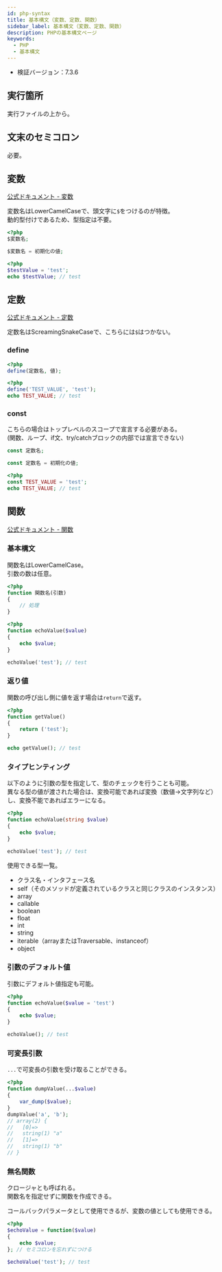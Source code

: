 ```yaml
---
id: php-syntax
title: 基本構文（変数、定数、関数）
sidebar_label: 基本構文（変数、定数、関数）
description: PHPの基本構文ページ
keywords:
  - PHP
  - 基本構文
---
```


- 検証バージョン：7.3.6

## 実行箇所
実行ファイルの上から。

## 文末のセミコロン
必要。

## 変数
[公式ドキュメント - 変数](https://www.php.net/manual/ja/language.variables.php)

変数名はLowerCamelCaseで、頭文字に`$`をつけるのが特徴。  
動的型付けであるため、型指定は不要。

```php
<?php
$変数名;

$変数名 = 初期化の値;
```

```php
<?php
$testValue = 'test';
echo $testValue; // test
```

## 定数
[公式ドキュメント - 定数](https://www.php.net/manual/ja/language.constants.php)

定数名はScreamingSnakeCaseで、こちらには`$`はつかない。

### define

```php
<?php
define(定数名, 値);
```

```php
<?php
define('TEST_VALUE', 'test');
echo TEST_VALUE; // test
```

### const
こちらの場合はトップレベルのスコープで宣言する必要がある。  
(関数、ループ、if文、try/catchブロックの内部では宣言できない)

```php
const 定数名;

const 定数名 = 初期化の値;
```

```php
<?php
const TEST_VALUE = 'test';
echo TEST_VALUE; // test
```

## 関数
[公式ドキュメント - 関数](https://www.php.net/manual/ja/language.functions.php)

### 基本構文
関数名はLowerCamelCase。  
引数の数は任意。

```php
<?php
function 関数名(引数)
{
    // 処理
}
```

```php
<?php
function echoValue($value)
{
    echo $value;
}

echoValue('test'); // test
```

### 返り値
関数の呼び出し側に値を返す場合は`return`で返す。

```php
<?php
function getValue()
{
    return ('test');
}

echo getValue(); // test
```

### タイプヒンティング
以下のように引数の型を指定して、型のチェックを行うことも可能。  
異なる型の値が渡された場合は、変換可能であれば変換（数値→文字列など）し、変換不能であればエラーになる。

```php
<?php
function echoValue(string $value)
{
    echo $value;
}

echoValue('test'); // test
```

使用できる型一覧。
- クラス名・インタフェース名
- self（そのメソッドが定義されているクラスと同じクラスのインスタンス）
- array
- callable
- boolean
- float
- int
- string
- iterable（arrayまたはTraversable、instanceof）
- object

### 引数のデフォルト値
引数にデフォルト値指定も可能。

```php
<?php
function echoValue($value = 'test')
{
    echo $value;
}

echoValue(); // test
```

### 可変長引数
`...`で可変長の引数を受け取ることができる。

```php
<?php
function dumpValue(...$value)
{
    var_dump($value);
}
dumpValue('a', 'b');
// array(2) {
//   [0]=>
//   string(1) "a"
//   [1]=>
//   string(1) "b"
// }
```

### 無名関数
クロージャとも呼ばれる。  
関数名を指定せずに関数を作成できる。

コールバックパラメータとして使用できるが、変数の値としても使用できる。

```php
<?php
$echoValue = function($value)
{
    echo $value;
}; // セミコロンを忘れずにつける

$echoValue('test'); // test
```